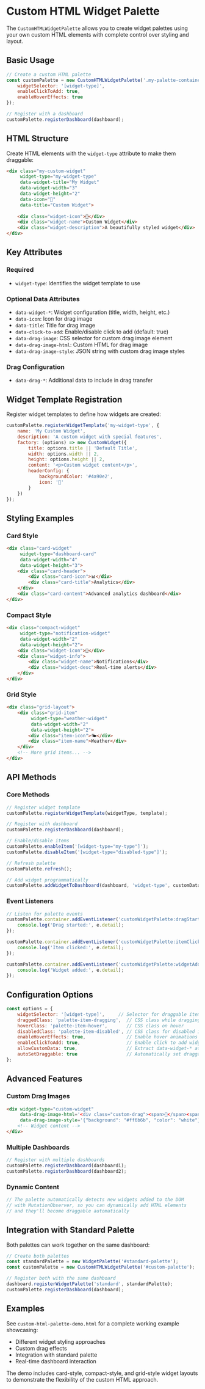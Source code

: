 # Custom HTML Widget Palette

The `CustomHTMLWidgetPalette` allows you to create widget palettes using your own custom HTML elements with complete control over styling and layout.

## Basic Usage

```javascript
// Create a custom HTML palette
const customPalette = new CustomHTMLWidgetPalette('.my-palette-container', {
    widgetSelector: '[widget-type]',
    enableClickToAdd: true,
    enableHoverEffects: true
});

// Register with a dashboard
customPalette.registerDashboard(dashboard);
```

## HTML Structure

Create HTML elements with the `widget-type` attribute to make them draggable:

```html
<div class="my-custom-widget" 
     widget-type="my-widget-type"
     data-widget-title="My Widget"
     data-widget-width="3"
     data-widget-height="2"
     data-icon="🎨"
     data-title="Custom Widget">
    
    <div class="widget-icon">🎨</div>
    <div class="widget-name">Custom Widget</div>
    <div class="widget-description">A beautifully styled widget</div>
</div>
```

## Key Attributes

### Required
- `widget-type`: Identifies the widget template to use

### Optional Data Attributes
- `data-widget-*`: Widget configuration (title, width, height, etc.)
- `data-icon`: Icon for drag image
- `data-title`: Title for drag image
- `data-click-to-add`: Enable/disable click to add (default: true)
- `data-drag-image`: CSS selector for custom drag image element
- `data-drag-image-html`: Custom HTML for drag image
- `data-drag-image-style`: JSON string with custom drag image styles

### Drag Configuration
- `data-drag-*`: Additional data to include in drag transfer

## Widget Template Registration

Register widget templates to define how widgets are created:

```javascript
customPalette.registerWidgetTemplate('my-widget-type', {
    name: 'My Custom Widget',
    description: 'A custom widget with special features',
    factory: (options) => new CustomWidget({
        title: options.title || 'Default Title',
        width: options.width || 2,
        height: options.height || 2,
        content: '<p>Custom widget content</p>',
        headerConfig: {
            backgroundColor: '#4a90e2',
            icon: '🎨'
        }
    })
});
```

## Styling Examples

### Card Style
```html
<div class="card-widget" 
     widget-type="dashboard-card"
     data-widget-width="4"
     data-widget-height="3">
    <div class="card-header">
        <div class="card-icon">📊</div>
        <div class="card-title">Analytics</div>
    </div>
    <div class="card-content">Advanced analytics dashboard</div>
</div>
```

### Compact Style
```html
<div class="compact-widget" 
     widget-type="notification-widget"
     data-widget-width="2"
     data-widget-height="2">
    <div class="widget-icon">🔔</div>
    <div class="widget-info">
        <div class="widget-name">Notifications</div>
        <div class="widget-desc">Real-time alerts</div>
    </div>
</div>
```

### Grid Style
```html
<div class="grid-layout">
    <div class="grid-item" 
         widget-type="weather-widget"
         data-widget-width="2"
         data-widget-height="2">
        <div class="item-icon">🌤️</div>
        <div class="item-name">Weather</div>
    </div>
    <!-- More grid items... -->
</div>
```

## API Methods

### Core Methods
```javascript
// Register widget template
customPalette.registerWidgetTemplate(widgetType, template);

// Register with dashboard
customPalette.registerDashboard(dashboard);

// Enable/disable items
customPalette.enableItem('[widget-type="my-type"]');
customPalette.disableItem('[widget-type="disabled-type"]');

// Refresh palette
customPalette.refresh();

// Add widget programmatically
customPalette.addWidgetToDashboard(dashboard, 'widget-type', customData);
```

### Event Listeners
```javascript
// Listen for palette events
customPalette.container.addEventListener('customWidgetPalette:dragStart', (e) => {
    console.log('Drag started:', e.detail);
});

customPalette.container.addEventListener('customWidgetPalette:itemClicked', (e) => {
    console.log('Item clicked:', e.detail);
});

customPalette.container.addEventListener('customWidgetPalette:widgetAdded', (e) => {
    console.log('Widget added:', e.detail);
});
```

## Configuration Options

```javascript
const options = {
    widgetSelector: '[widget-type]',     // Selector for draggable items
    draggedClass: 'palette-item-dragging',  // CSS class while dragging
    hoverClass: 'palette-item-hover',       // CSS class on hover
    disabledClass: 'palette-item-disabled', // CSS class for disabled items
    enableHoverEffects: true,               // Enable hover animations
    enableClickToAdd: true,                 // Enable click to add widgets
    allowCustomData: true,                  // Extract data-widget-* attributes
    autoSetDraggable: true                  // Automatically set draggable=true
};
```

## Advanced Features

### Custom Drag Images
```html
<div widget-type="custom-widget"
     data-drag-image-html='<div class="custom-drag"><span>🎨</span><span>Dragging...</span></div>'
     data-drag-image-style='{"background": "#ff6b6b", "color": "white"}'>
    <!-- Widget content -->
</div>
```

### Multiple Dashboards
```javascript
// Register with multiple dashboards
customPalette.registerDashboard(dashboard1);
customPalette.registerDashboard(dashboard2);
```

### Dynamic Content
```javascript
// The palette automatically detects new widgets added to the DOM
// with MutationObserver, so you can dynamically add HTML elements
// and they'll become draggable automatically
```

## Integration with Standard Palette

Both palettes can work together on the same dashboard:

```javascript
// Create both palettes
const standardPalette = new WidgetPalette('#standard-palette');
const customPalette = new CustomHTMLWidgetPalette('#custom-palette');

// Register both with the same dashboard
dashboard.registerWidgetPalette('standard', standardPalette);
customPalette.registerDashboard(dashboard);
```

## Examples

See `custom-html-palette-demo.html` for a complete working example showcasing:
- Different widget styling approaches
- Custom drag effects
- Integration with standard palette
- Real-time dashboard interaction

The demo includes card-style, compact-style, and grid-style widget layouts to demonstrate the flexibility of the custom HTML approach.